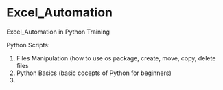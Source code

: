 # Excel_Automation
Excel_Automation in Python Training

Python Scripts:
1. Files Manipulation (how to use os package, create, move, copy, delete files
2. Python Basics (basic cocepts of Python for beginners)
3. 
